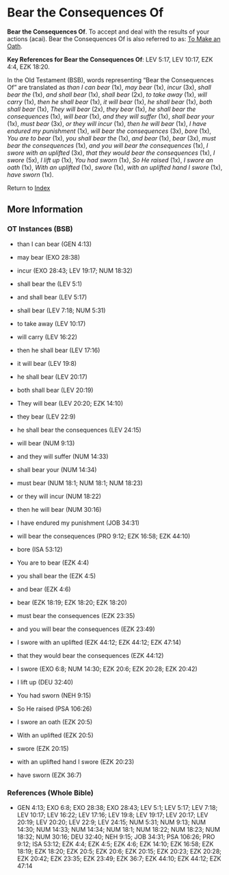 # Bear the Consequences Of
**Bear the Consequences Of**. 
To accept and deal with the results of your actions (acai). 
Bear the Consequences Of is also referred to as: 
[To Make an Oath](LiftUp.md). 


**Key References for Bear the Consequences Of**: 
LEV 5:17, LEV 10:17, EZK 4:4, EZK 18:20. 


In the Old Testament (BSB), words representing “Bear the Consequences Of” are translated as 
*than I can bear* (1x), *may bear* (1x), *incur* (3x), *shall bear the* (1x), *and shall bear* (1x), *shall bear* (2x), *to take away* (1x), *will carry* (1x), *then he shall bear* (1x), *it will bear* (1x), *he shall bear* (1x), *both shall bear* (1x), *They will bear* (2x), *they bear* (1x), *he shall bear the consequences* (1x), *will bear* (1x), *and they will suffer* (1x), *shall bear your* (1x), *must bear* (3x), *or they will incur* (1x), *then he will bear* (1x), *I have endured my punishment* (1x), *will bear the consequences* (3x), *bore* (1x), *You are to bear* (1x), *you shall bear the* (1x), *and bear* (1x), *bear* (3x), *must bear the consequences* (1x), *and you will bear the consequences* (1x), *I swore with an uplifted* (3x), *that they would bear the consequences* (1x), *I swore* (5x), *I lift up* (1x), *You had sworn* (1x), *So He raised* (1x), *I swore an oath* (1x), *With an uplifted* (1x), *swore* (1x), *with an uplifted hand I swore* (1x), *have sworn* (1x). 




Return to [Index](00-Index.md)

## More Information

### OT Instances (BSB)

* than I can bear (GEN 4:13)

* may bear (EXO 28:38)

* incur (EXO 28:43; LEV 19:17; NUM 18:32)

* shall bear the (LEV 5:1)

* and shall bear (LEV 5:17)

* shall bear (LEV 7:18; NUM 5:31)

* to take away (LEV 10:17)

* will carry (LEV 16:22)

* then he shall bear (LEV 17:16)

* it will bear (LEV 19:8)

* he shall bear (LEV 20:17)

* both shall bear (LEV 20:19)

* They will bear (LEV 20:20; EZK 14:10)

* they bear (LEV 22:9)

* he shall bear the consequences (LEV 24:15)

* will bear (NUM 9:13)

* and they will suffer (NUM 14:33)

* shall bear your (NUM 14:34)

* must bear (NUM 18:1; NUM 18:1; NUM 18:23)

* or they will incur (NUM 18:22)

* then he will bear (NUM 30:16)

* I have endured my punishment (JOB 34:31)

* will bear the consequences (PRO 9:12; EZK 16:58; EZK 44:10)

* bore (ISA 53:12)

* You are to bear (EZK 4:4)

* you shall bear the (EZK 4:5)

* and bear (EZK 4:6)

* bear (EZK 18:19; EZK 18:20; EZK 18:20)

* must bear the consequences (EZK 23:35)

* and you will bear the consequences (EZK 23:49)

* I swore with an uplifted (EZK 44:12; EZK 44:12; EZK 47:14)

* that they would bear the consequences (EZK 44:12)

* I swore (EXO 6:8; NUM 14:30; EZK 20:6; EZK 20:28; EZK 20:42)

* I lift up (DEU 32:40)

* You had sworn (NEH 9:15)

* So He raised (PSA 106:26)

* I swore an oath (EZK 20:5)

* With an uplifted (EZK 20:5)

* swore (EZK 20:15)

* with an uplifted hand I swore (EZK 20:23)

* have sworn (EZK 36:7)



### References (Whole Bible)

* GEN 4:13; EXO 6:8; EXO 28:38; EXO 28:43; LEV 5:1; LEV 5:17; LEV 7:18; LEV 10:17; LEV 16:22; LEV 17:16; LEV 19:8; LEV 19:17; LEV 20:17; LEV 20:19; LEV 20:20; LEV 22:9; LEV 24:15; NUM 5:31; NUM 9:13; NUM 14:30; NUM 14:33; NUM 14:34; NUM 18:1; NUM 18:22; NUM 18:23; NUM 18:32; NUM 30:16; DEU 32:40; NEH 9:15; JOB 34:31; PSA 106:26; PRO 9:12; ISA 53:12; EZK 4:4; EZK 4:5; EZK 4:6; EZK 14:10; EZK 16:58; EZK 18:19; EZK 18:20; EZK 20:5; EZK 20:6; EZK 20:15; EZK 20:23; EZK 20:28; EZK 20:42; EZK 23:35; EZK 23:49; EZK 36:7; EZK 44:10; EZK 44:12; EZK 47:14



